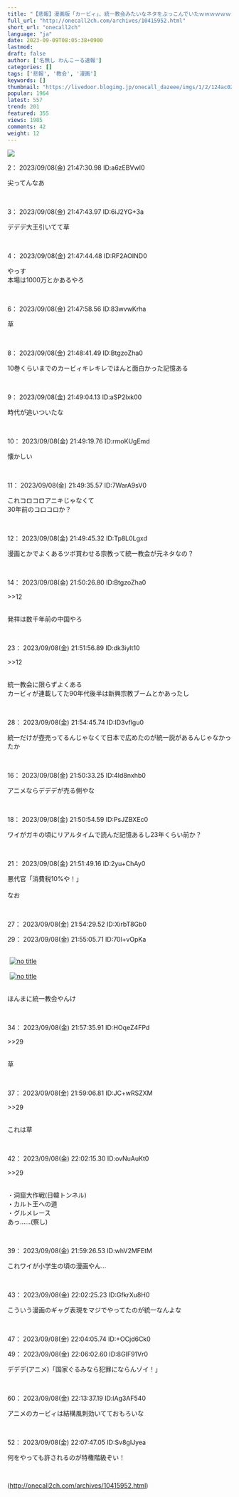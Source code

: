 ```yaml
---
title: "【悲報】漫画版「カービィ」、統ー教会みたいなネタをぶっこんでいたｗｗｗｗｗｗ : わんこーる速報！"
full_url: "http://onecall2ch.com/archives/10415952.html"
short_url: "onecall2ch"
language: "ja"
date: 2023-09-09T08:05:38+0900
lastmod: 
draft: false
author: ['名無し わんこーる速報']
categories: []
tags: ['悲報', '教会', '漫画']
keywords: []
thumbnail: "https://livedoor.blogimg.jp/onecall_dazeee/imgs/1/2/124ac02c-s.jpg"
popular: 1964
latest: 557
trend: 201
featured: 355
views: 1985
comments: 42
weight: 12
---
```


![](https://livedoor.blogimg.jp/onecall_dazeee/imgs/1/2/124ac02c-s.jpg)

<div><p class='name2'>2： 2023/09/08(金) 21:47:30.98 ID:a6zEBVwI0</p><p class='onecall'> 尖ってんなあ <br></p><br> <p class='name2'>3： 2023/09/08(金) 21:47:43.97 ID:6iJ2YG+3a</p><p class='onecall'> デデデ大王引いてて草 <br></p><br> <p class='name2'>4： 2023/09/08(金) 21:47:44.48 ID:RF2AOIND0</p><p class='onecall'> やっす <br> 本場は1000万とかあるやろ <br></p><br> <p class='name2'>6： 2023/09/08(金) 21:47:58.56 ID:83wvwKrha</p><p class='onecall'> 草 <br></p><br> <p class='name2'>8： 2023/09/08(金) 21:48:41.49 ID:BtgzoZha0</p><p class='onecall'> 10巻くらいまでのカービィキレキレでほんと面白かった記憶ある <br></p><br> <p class='name2'>9： 2023/09/08(金) 21:49:04.13 ID:aSP2Ixk00</p><p class='onecall'> 時代が追いついたな <br></p><br> <p class='name2'>10： 2023/09/08(金) 21:49:19.76 ID:rmoKUgEmd</p><p class='onecall'> 懐かしい <br></p><br> <p class='name2'>11： 2023/09/08(金) 21:49:35.57 ID:7WarA9sV0</p><p class='onecall'> これコロコロアニキじゃなくて <br> 30年前のコロコロか？ <br></p><br> <p class='name2'>12： 2023/09/08(金) 21:49:45.32 ID:Tp8L0Lgxd</p><p class='onecall'> 漫画とかでよくあるツボ買わせる宗教って統一教会が元ネタなの？ <br></p><br> <p class='name2'>14： 2023/09/08(金) 21:50:26.80 ID:BtgzoZha0</p><p class='onecall'> <p class='anchor'>>>12</p> <br> 発祥は数千年前の中国やろ <br></p><br> <p class='name2'>23： 2023/09/08(金) 21:51:56.89 ID:dk3iylt10</p><p class='onecall'> <p class='anchor'>>>12</p> <br> 統一教会に限らずよくある <br> カービィが連載してた90年代後半は新興宗教ブームとかあったし <br></p><br> <p class='name2'>28： 2023/09/08(金) 21:54:45.74 ID:ID3vflgu0</p><p class='onecall'> 統一だけが壺売ってるんじゃなくて日本で広めたのが統一説があるんじゃなかったか <br></p><br> <p class='name2'>16： 2023/09/08(金) 21:50:33.25 ID:4Id8nxhb0</p><p class='onecall'> アニメならデデデが売る側やな <br></p><br> <p class='name2'>18： 2023/09/08(金) 21:50:54.59 ID:PsJZBXEc0</p><p class='onecall'> ワイがガキの頃にリアルタイムで読んだ記憶あるし23年くらい前か？ <br></p><br> <p class='name2'>21： 2023/09/08(金) 21:51:49.16 ID:2yu+ChAy0</p><p class='onecall'> 悪代官「消費税10%や！」 <br> <br> なお <br></p><br> <p class='name2'>27： 2023/09/08(金) 21:54:29.52 ID:XirbT8Gb0</p><p class='name2'>29： 2023/09/08(金) 21:55:05.71 ID:70l+vOpKa</p><br> <a href='https://livedoor.blogimg.jp/onecall_dazeee/imgs/1/e/1e35a047.jpg' target='_blank'><img src='https://livedoor.blogimg.jp/onecall_dazeee/imgs/1/e/1e35a047-s.jpg' alt='no title' class='image pict' border='0' hspace='5'></a><br> <br> <a href='https://livedoor.blogimg.jp/onecall_dazeee/imgs/1/b/1b079445.png' target='_blank'><img src='https://livedoor.blogimg.jp/onecall_dazeee/imgs/1/b/1b079445.png' alt='no title' class='image pict' border='0' hspace='5'></a><br> <br><p>ほんまに統一教会やんけ</p><br> <p class='name2'>34： 2023/09/08(金) 21:57:35.91 ID:HOqeZ4FPd</p><p class='onecall'> <p class='anchor'>>>29</p> <br> 草 <br></p><br> <p class='name2'>37： 2023/09/08(金) 21:59:06.81 ID:JC+wRSZXM</p><p class='onecall'> <p class='anchor'>>>29</p> <br> これは草 <br></p><br> <p class='name2'>42： 2023/09/08(金) 22:02:15.30 ID:ovNuAuKt0</p><p class='onecall'> <p class='anchor'>>>29</p> <br> ・洞窟大作戦(日韓トンネル) <br> ・カルト王への道 <br> ・グルメレース <br> あっ……(察し) <br></p><br> <p class='name2'>39： 2023/09/08(金) 21:59:26.53 ID:whV2MFEtM</p><p class='onecall'> これワイが小学生の頃の漫画やん… <br></p><br> <p class='name2'>43： 2023/09/08(金) 22:02:25.23 ID:GfkrXu8H0</p><p class='onecall'> こういう漫画のギャグ表現をマジでやってたのが統一なんよな <br></p><br> <p class='name2'>47： 2023/09/08(金) 22:04:05.74 ID:+OCjd6Ck0</p><p class='name2'>49： 2023/09/08(金) 22:06:02.60 ID:8GIF91Vr0</p><p class='onecall'> デデデ(アニメ)「国家ぐるみなら犯罪にならんゾイ！」 <br></p><br> <p class='name2'>60： 2023/09/08(金) 22:13:37.19 ID:lAg3AF540</p><p class='onecall'> アニメのカービィは結構風刺効いてておもろいな <br></p><br> <p class='name2'>52： 2023/09/08(金) 22:07:47.05 ID:Sv8gIJyea</p><p class='onecall'> 何をやっても許されるのが特権階級ぞい！ <br></p><br> </div>

(http://onecall2ch.com/archives/10415952.html)
